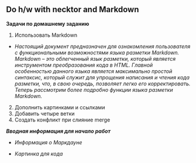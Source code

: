 ## Do h/w with necktor and Markdown

**Задачи по домашнему заданию**

1. Использовать Markdown
* *Настоящий документ предназначен для ознакомления пользователя с функциональными возможностями языка разметки Markdown. Markdown – это облегченный язык разметки, который является инструментом преобразования кода в HTML. Главной особенностью данного языка является максимально простой синтаксис, который служит для упрощения написания и чтения кода разметки, что, в свою очередь, позволяет легко его корректировать. Теперь рассмотрим более подробно функции языка разметки Markdown.*

2. Дополнить картинками и ссылками
3. Добавить четыре ветки
4. Создать конфликт при слияние merge

_**Вводная информация для начало работ**_

* *Информация о Маркдауне*

* *Картинка для кода*

